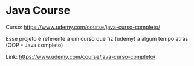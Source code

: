 # Java Course 

Curso: https://www.udemy.com/course/java-curso-completo/

Esse projeto é referente à um curso que fiz (udemy) a algum tempo atrás (OOP - Java completo)

Link: https://www.udemy.com/course/java-curso-completo/
